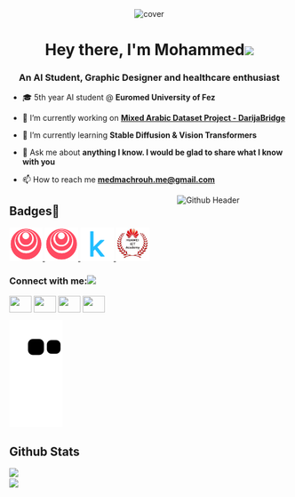 <div align="center">
<img width="" height = "" src="https://media.giphy.com/media/SKh5UMtIh8cJOEtndp/giphy-downsized-large.gif" alt="cover" />
</div>

<h1 align="center">Hey there, I'm Mohammed<img src="https://raw.githubusercontent.com/MartinHeinz/MartinHeinz/master/wave.gif" width="30px"></h1>

<h3 align="center">An AI Student, Graphic Designer and healthcare enthusiast</h3>

- 🎓 5th year AI student @ **Euromed University of Fez**

- 🔭 I’m currently working on **[Mixed Arabic Dataset Project - DarijaBridge]([https://github.com/medmac01/ChatPDF](https://huggingface.co/spaces/M-A-D/DarijaBridge-Space))**

- 🌱 I’m currently learning **Stable Diffusion & Vision Transformers**

- 💬 Ask me about **anything I know. I would be glad to share what I know with you**

- 📫 How to reach me **medmachrouh.me@gmail.com**


<img width="40%" align="right" alt="Github Header" src="Images/coding_2.gif" />


  
## **Badges🥇**<br>
[<img src="Badges/download (1).png" alt="Deep Learning Specialization" width="60" height="60"> ](https://www.netacad.com/fr/courses/os-it/ndg-linux-unhatched) 
[<img src="Badges/download (1).png" alt="Machine Learning for Production" width="60" height="60"> ](https://www.netacad.com/fr/courses/os-it/ndg-linux-unhatched) 
[<img src="Badges/thumbnail.png" alt="Intermidiate Machine Learning" width="60" height="60"> ](https://www.netacad.com/fr/courses/os-it/ndg-linux-unhatched) 
[<img src="Badges/download (4).jpeg" alt="HUAWEI HCIA-AI Certification" width="60" height="60"> ](https://matlabacademy.mathworks.com/details/image-processing-onramp/imageprocessing)
 
<h3 align="left">Connect with me:<img src='https://raw.githubusercontent.com/ShahriarShafin/ShahriarShafin/main/Assets/handshake.gif' width="100px"> </h3>
<p align="left">
<a href = 'https://www.linkedin.com/in/mohammed-machrouh/'> <img height="30" width="40" align= 'center' src="https://raw.githubusercontent.com/rahulbanerjee26/githubAboutMeGenerator/main/icons/linked-in-alt.svg"/></a>  
<a href = 'https://www.instagram.com/medmac01'> <img height="30" width="40" align= 'center' src="https://raw.githubusercontent.com/rahulbanerjee26/githubAboutMeGenerator/main/icons/instagram.svg"/></a>
<a href = 'https://github.com/medmac01'> <img height="30" width="40" align= 'center' src="https://raw.githubusercontent.com/rahulbanerjee26/githubAboutMeGenerator/main/icons/github.svg"/></a>
<a href = 'https://www.kaggle.com/medmac01'> <img height="30" width="40" align= 'center' src="https://cdn4.iconfinder.com/data/icons/logos-and-brands/512/189_Kaggle_logo_logos-512.png"/></a>
</p>

![snake gif](https://raw.githubusercontent.com/avinash-218/avinash-218/output/github-contribution-grid-snake.svg)

## **Github Stats**<br>
![](https://github-readme-streak-stats.herokuapp.com/?user=medmac01&theme=dracula&hide_border=false)<br/>
![](https://github-readme-stats.vercel.app/api/top-langs/?username=medmac01&theme=dracula&hide_border=false&include_all_commits=true&count_private=true&layout=compact)
